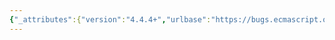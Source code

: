 ```yaml
---
{"_attributes":{"version":"4.4.4+","urlbase":"https://bugs.ecmascript.org/","maintainer":"dherman@mozilla.com"},"bug":{"bug_id":914,"creation_ts":"2012-11-01 22:59:00 -0700","short_desc":"15.10.2.9 + 15.10.6.2: \"NCapturingParens\"","delta_ts":"2012-11-23 09:45:37 -0800","product":"Draft for 6th Edition","component":"editorial issue","version":"Rev 11: October 26, 2012 Draft","rep_platform":"All","op_sys":"All","bug_status":"RESOLVED","resolution":"FIXED","priority":"Normal","bug_severity":"minor","everconfirmed":true,"reporter":{"uid":"jmdyck","name":"Michael Dyck"},"assigned_to":{"uid":"allen","name":"Allen Wirfs-Brock"},"long_desc":[{"commentid":2399,"comment_count":0,"who":{"uid":"jmdyck","name":"Michael Dyck"},"bug_when":"2012-11-01 22:59:06 -0700","thetext":"In 15.10.2.9 \"AtomEscape\",\nrule 1 step 4 says:\n    If n=0 or n>NCapturingParens then throw a SyntaxError exception.\n\nIn \"NCapturingParens\", change the \"C\" to \"c\".\n\n\nSimilarly in 15.10.6.2 \"RegExp.prototype.exec(string)\",\nunder \"Runtime Semantics: RegExpExec Abstract Operation\",\nstep 12 says:\n    Let n be the length of r's captures array.\n    (This is the same value as 15.10.2.1's NCapturingParens.)"},{"commentid":2538,"comment_count":1,"who":{"uid":"allen","name":"Allen Wirfs-Brock"},"bug_when":"2012-11-22 11:14:29 -0800","thetext":"corrected in rev 12 editor's draft"},{"commentid":2635,"comment_count":2,"who":{"uid":"allen","name":"Allen Wirfs-Brock"},"bug_when":"2012-11-23 09:45:37 -0800","thetext":"corrected in rev 12, Nov. 22, 2012 draft"}]}}
---
```

